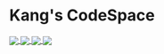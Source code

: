 # Kang's CodeSpace

<a href="https://github.com/Swkings/Swkings">
  <img align="center" src="https://github-readme-stats.vercel.app/api/top-langs/?username=Swkings&hide=java,html,tex,jupyter%20notebook&theme=tokyonight" />
</a>
<a href="https://github.com/Swkings/Swkings">
  <img align="center" src="https://github-readme-stats.vercel.app/api?username=Swkings&line_height=40&show_icons=true&theme=tokyonight" />
</a>

<a href="https://github.com/Swkings/MOEA">
  <img align="center" src="https://github-readme-stats.vercel.app/api/pin/?username=Swkings&repo=MOEA&title_color=ffffff&text_color=c9cacc&icon_color=2bbc8a&bg_color=1d1f21" />
</a>

<a href="https://github.com/Swkings/MOPTool">
  <img align="center" src="https://github-readme-stats.vercel.app/api/pin/?username=Swkings&repo=MOPTool&title_color=ffffff&text_color=c9cacc&icon_color=2bbc8a&bg_color=1d1f21" />
</a>  

